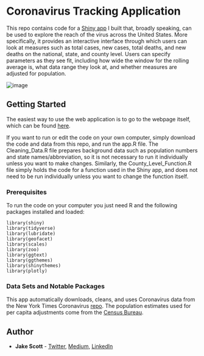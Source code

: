 # Coronavirus Tracking Application
This repo contains code for a [Shiny app](https://jake-scott.shinyapps.io/Coronavirus_Shiny_App/) I built that, broadly speaking, can be used to explore the reach of the virus across the United States. More specifically, it provides an interactive interface through which users can look at measures such as total cases, new cases, total deaths, and new deaths on the national, state, and county level. Users can specify parameters as they see fit, including how wide the window for the rolling average is, what data range they look at, and whether measures are adjusted for population.  

![image](https://user-images.githubusercontent.com/56490913/88104223-2114ac00-cb70-11ea-8694-4186bffc14f3.png)


## Getting Started

The easiest way to use the web application is to go to the webpage itself, which can be found [here](https://jake-scott.shinyapps.io/CoronaMap/). 

If you want to run or edit the code on your own computer, simply download the code and data from this repo, and run the app.R file. The Cleaning_Data.R file prepares background data such as population numbers and state names/abbreviation, so it is not necessary to run it individually unless you want to make changes. Similarly, the County_Level_Function.R file simply holds the code for a function used in the Shiny app, and does not need to be run individually unless you want to change the function itself. 

### Prerequisites

To run the code on your computer you just need R and the following packages installed and loaded:

```
library(shiny)
library(tidyverse)
library(lubridate)
library(geofacet)
library(scales)
library(zoo)
library(ggtext) 
library(ggthemes)
library(shinythemes)
library(plotly)
```

### Data Sets and Notable Packages
This app automatically downloads, cleans, and uses Coronavirus data from the New York Times Coronavirus [repo](https://github.com/nytimes/covid-19-data). The population estimates used for per capita adjustments come from the [Census Bureau](https://www.census.gov/data/tables/time-series/demo/popest/2010s-counties-total.html). 

## Author

* **Jake Scott** - [Twitter](https://twitter.com/jakepscott2020), [Medium](https://medium.com/@jakepscott16), [LinkedIn](https://www.linkedin.com/in/jacob-scott-689875130/)


